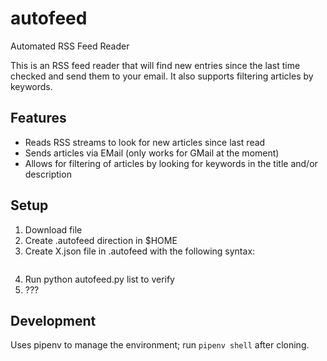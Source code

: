 # autofeed
Automated RSS Feed Reader

This is an RSS feed reader that will find new entries since the last time
checked and send them to your email. It also supports filtering articles
by keywords.

## Features

- Reads RSS streams to look for new articles since last read
- Sends articles via EMail (only works for GMail at the moment)
- Allows for filtering of articles by looking for keywords in the title and/or description

## Setup

1. Download file
2. Create .autofeed direction in $HOME
3. Create X.json file in .autofeed with the following syntax:
```
```
4. Run python autofeed.py list to verify
5. ???

## Development

Uses pipenv to manage the environment; run `pipenv shell` after cloning.
